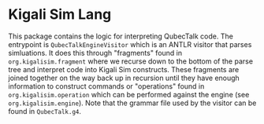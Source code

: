 # Kigali Sim Lang

This package contains the logic for interpreting QubecTalk code. The entrypoint is `QubecTalkEngineVisitor` which is an ANTLR visitor that parses simluations. It does this through "fragments" found in `org.kigalisim.fragment` where we recurse down to the bottom of the parse tree and interpret code into Kigali Sim constructs. These fragments are joined together on the way back up in recursion until they have enough information to construct commands or "operations" found in `org.kigalisim.operation` which can be performed against the engine (see `org.kigalisim.engine`). Note that the grammar file used by the visitor can be found in `QubecTalk.g4`.
